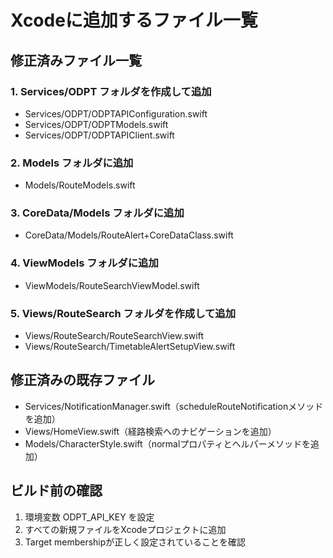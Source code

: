 # Xcodeに追加するファイル一覧

## 修正済みファイル一覧

### 1. Services/ODPT フォルダを作成して追加
- Services/ODPT/ODPTAPIConfiguration.swift
- Services/ODPT/ODPTModels.swift
- Services/ODPT/ODPTAPIClient.swift

### 2. Models フォルダに追加
- Models/RouteModels.swift

### 3. CoreData/Models フォルダに追加
- CoreData/Models/RouteAlert+CoreDataClass.swift

### 4. ViewModels フォルダに追加
- ViewModels/RouteSearchViewModel.swift

### 5. Views/RouteSearch フォルダを作成して追加
- Views/RouteSearch/RouteSearchView.swift
- Views/RouteSearch/TimetableAlertSetupView.swift

## 修正済みの既存ファイル
- Services/NotificationManager.swift（scheduleRouteNotificationメソッドを追加）
- Views/HomeView.swift（経路検索へのナビゲーションを追加）
- Models/CharacterStyle.swift（normalプロパティとヘルパーメソッドを追加）

## ビルド前の確認
1. 環境変数 ODPT_API_KEY を設定
2. すべての新規ファイルをXcodeプロジェクトに追加
3. Target membershipが正しく設定されていることを確認